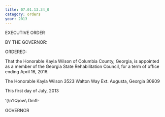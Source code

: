 ```yaml
---
title: 07.01.13.34_0
category: orders
year: 2013
---
```

 

EXECUTIVE ORDER

BY THE GOVERNOR:

ORDERED:

That the Honorable Kayla Wilson of Columbia County, Georgia, is
appointed as a member of the Georgia State Rehabilitation Council,
for a term of office ending April 16, 2016.

The Honorable Kayla Wilson
3523 Walton Way Ext.
Augusta, Georgia 30909

This first day of July, 2013

‘(\n'IQ\ow\ Dmﬂ-

GOVERNOR

